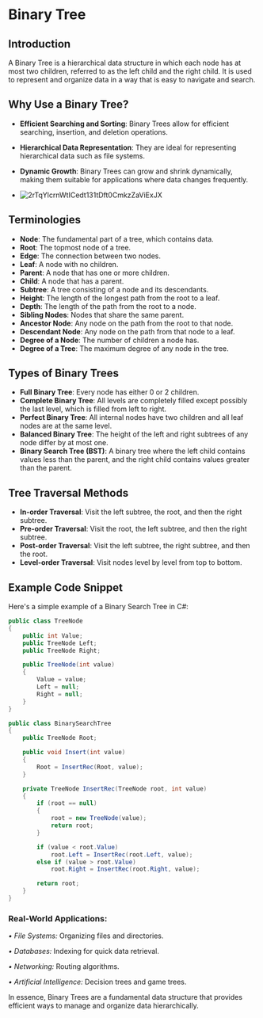 # Binary Tree

## Introduction
A Binary Tree is a hierarchical data structure in which each node has at most two children, referred to as the left child and the right child. It is used to represent and organize data in a way that is easy to navigate and search.

## Why Use a Binary Tree?
- **Efficient Searching and Sorting**: Binary Trees allow for efficient searching, insertion, and deletion operations.
- **Hierarchical Data Representation**: They are ideal for representing hierarchical data such as file systems.
- **Dynamic Growth**: Binary Trees can grow and shrink dynamically, making them suitable for applications where data changes frequently.

- ![2rTqYlcrnWtICedt131tDft0CmkzZaViExJX](https://github.com/user-attachments/assets/0fc5e0ff-50f2-4d25-a851-ab1c3e17276a)

## Terminologies
- **Node**: The fundamental part of a tree, which contains data.
- **Root**: The topmost node of a tree.
- **Edge**: The connection between two nodes.
- **Leaf**: A node with no children.
- **Parent**: A node that has one or more children.
- **Child**: A node that has a parent.
- **Subtree**: A tree consisting of a node and its descendants.
- **Height**: The length of the longest path from the root to a leaf.
- **Depth**: The length of the path from the root to a node.
- **Sibling Nodes**: Nodes that share the same parent.
- **Ancestor Node**: Any node on the path from the root to that node.
- **Descendant Node**: Any node on the path from that node to a leaf.
- **Degree of a Node**: The number of children a node has.
- **Degree of a Tree**: The maximum degree of any node in the tree.

## Types of Binary Trees
- **Full Binary Tree**: Every node has either 0 or 2 children.
- **Complete Binary Tree**: All levels are completely filled except possibly the last level, which is filled from left to right.
- **Perfect Binary Tree**: All internal nodes have two children and all leaf nodes are at the same level.
- **Balanced Binary Tree**: The height of the left and right subtrees of any node differ by at most one.
- **Binary Search Tree (BST)**: A binary tree where the left child contains values less than the parent, and the right child contains values greater than the parent.

## Tree Traversal Methods
- **In-order Traversal**: Visit the left subtree, the root, and then the right subtree.
- **Pre-order Traversal**: Visit the root, the left subtree, and then the right subtree.
- **Post-order Traversal**: Visit the left subtree, the right subtree, and then the root.
- **Level-order Traversal**: Visit nodes level by level from top to bottom.

## Example Code Snippet
Here's a simple example of a Binary Search Tree in C#:

```csharp
public class TreeNode
{
    public int Value;
    public TreeNode Left;
    public TreeNode Right;

    public TreeNode(int value)
    {
        Value = value;
        Left = null;
        Right = null;
    }
}

public class BinarySearchTree
{
    public TreeNode Root;

    public void Insert(int value)
    {
        Root = InsertRec(Root, value);
    }

    private TreeNode InsertRec(TreeNode root, int value)
    {
        if (root == null)
        {
            root = new TreeNode(value);
            return root;
        }

        if (value < root.Value)
            root.Left = InsertRec(root.Left, value);
        else if (value > root.Value)
            root.Right = InsertRec(root.Right, value);

        return root;
    }
}
```


### Real-World Applications:
*• File Systems:* Organizing files and directories.

*• Databases:* Indexing for quick data retrieval.

*• Networking:* Routing algorithms.

*• Artificial Intelligence:* Decision trees and game trees.


In essence, Binary Trees are a fundamental 
data structure that provides efficient ways 
to manage and organize data hierarchically.
